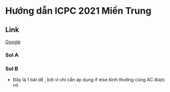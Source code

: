 ﻿# Hướng dẫn ICPC 2021 Miền Trung


## Link
[Google](#https://drive.google.com/drive/folders/1VNTlFeD6VBEb2JIwNzEntjIBU6_EBA9W)

### Sol A

### Sol B
* Đây là 1 bài dễ , bởi vì chỉ cần áp dụng if else bình thường cũng AC được nó
